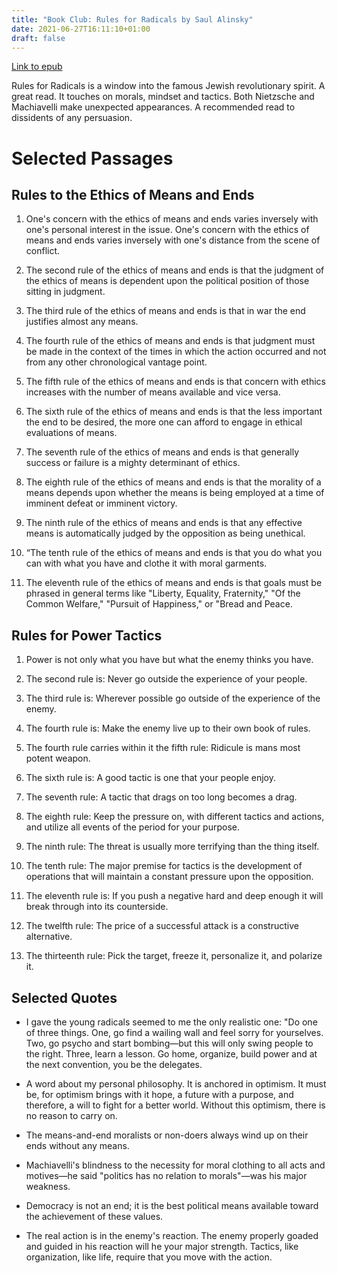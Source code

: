 ```yaml
---
title: "Book Club: Rules for Radicals by Saul Alinsky"
date: 2021-06-27T16:11:10+01:00
draft: false
---
```


[Link to epub](/books/rules_for_radicals.epub)

Rules for Radicals is a window into the famous Jewish revolutionary spirit. A great read. It touches on morals, 
mindset and tactics. Both Nietzsche and Machiavelli make unexpected appearances. A recommended read to dissidents of 
any persuasion.

# Selected Passages

## Rules to the Ethics of Means and Ends

1. One's concern with the ethics of means and ends varies inversely with one's personal interest in the issue. One's 
   concern with the ethics of means and ends varies inversely with one's distance from the scene of conflict.

2. The second rule of the ethics of means and ends is that the judgment of the ethics of means is dependent upon the 
political position of those sitting in judgment.

3. The third rule of the ethics of means and ends is that in war the end justifies almost any means.
 
4. The fourth rule of the ethics of means and ends is that judgment must be made in the context of the times in which 
the action occurred and not from any other chronological vantage point.

5. The fifth rule of the ethics of means and ends is that concern with ethics increases with the number of means 
available and vice versa.

6. The sixth rule of the ethics of means and ends is that the less important the end to be desired, the more one can 
afford to engage in ethical evaluations of means.

7. The seventh rule of the ethics of means and ends is that generally success or failure is a mighty determinant of 
ethics.

8. The eighth rule of the ethics of means and ends is that the morality of a means depends upon whether the means 
is being employed at a time of imminent defeat or imminent victory.

9. The ninth rule of the ethics of means and ends is that any effective means is automatically judged by the opposition 
as being unethical.

10. “The tenth rule of the ethics of means and ends is that you do what you can with what you have and clothe it with 
moral garments.

11. The eleventh rule of the ethics of means and ends is that goals must be phrased in general terms like "Liberty, 
Equality, Fraternity," "Of the Common Welfare," "Pursuit of Happiness," or "Bread and Peace.

## Rules for Power Tactics

1. Power is not only what you have but what the enemy thinks you have.

2. The second rule is: Never go outside the experience of your people.

3. The third rule is: Wherever possible go outside of the experience of the enemy.

4. The fourth rule is: Make the enemy live up to their own book of rules.

5. The fourth rule carries within it the fifth rule: Ridicule is mans most potent weapon.

6. The sixth rule is: A good tactic is one that your people enjoy.

7. The seventh rule: A tactic that drags on too long becomes a drag.

8. The eighth rule: Keep the pressure on, with different tactics and actions, and utilize all events of the period for your purpose.

9. The ninth rule: The threat is usually more terrifying than the thing itself.

10. The tenth rule: The major premise for tactics is the development of operations that will maintain a constant pressure upon the opposition.

11. The eleventh rule is: If you push a negative hard and deep enough it will break through into its counterside.

12. The twelfth rule: The price of a successful attack is a constructive alternative.

13. The thirteenth rule: Pick the target, freeze it, personalize it, and polarize it.

## Selected Quotes

* I gave the young radicals seemed to me the only realistic one: "Do one of three things. One, go find a wailing wall 
  and feel sorry for yourselves. Two, go psycho and start bombing—but this will only swing people to the right. 
  Three, learn a lesson. Go home, organize, build power and at the next convention, you be the delegates.
  
* A word about my personal philosophy. It is anchored in optimism. It must be, for optimism brings with it hope, a 
  future with a purpose, and therefore, a will to fight for a better world. Without this optimism, there is no reason 
  to carry on.

* The means-and-end moralists or non-doers always wind up on their ends without any means.

* Machiavelli's blindness to the necessity for moral clothing to all acts and motives—he said "politics has no relation 
  to morals"—was his major weakness.
  
* Democracy is not an end; it is the best political means available toward the achievement of these values.

* The real action is in the enemy's reaction.
  The enemy properly goaded and guided in his reaction will he your major strength.
  Tactics, like organization, like life, require that you move with the action.